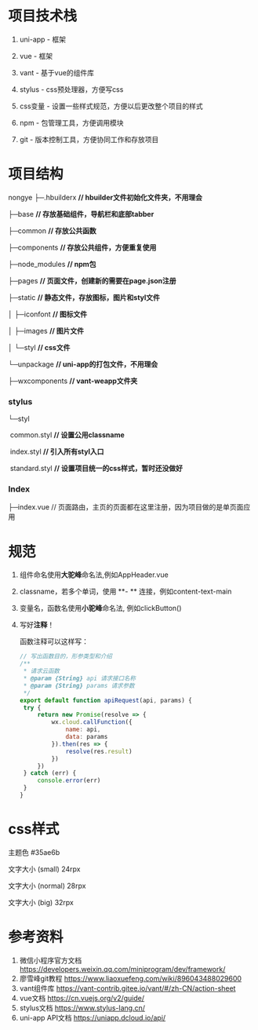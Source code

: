 # 项目技术栈

1. uni-app - 框架

2. vue - 框架

3. vant - 基于vue的组件库

4. stylus - css预处理器，方便写css

5. css变量 - 设置一些样式规范，方便以后更改整个项目的样式

6. npm - 包管理工具，方便调用模块

7. git - 版本控制工具，方便协同工作和存放项目

   

# 项目结构

nongye
├─.hbuilderx         **// hbuilder文件初始化文件夹，不用理会**

├─base   **// 存放基础组件，导航栏和底部tabber**

├─common  **// 存放公共函数**

├─components  **// 存放公共组件，方便重复使用**

├─node_modules  **// npm包**

├─pages  **// 页面文件，创建新的需要在page.json注册**

├─static  **// 静态文件，存放图标，图片和styl文件**

│  ├─iconfont **// 图标文件**

│  ├─images **// 图片文件**

│  └─styl  **// css文件**

└─unpackage **// uni-app的打包文件，不用理会**

├─wxcomponents  **// vant-weapp文件夹**



### stylus

└─styl

​	common.styl  **// 设置公用classname**        

​	index.styl  **// 引入所有styl入口**

​	standard.styl   **// 设置项目统一的css样式，暂时还没做好**

### Index

├─index.vue  // 页面路由，主页的页面都在这里注册，因为项目做的是单页面应用



# 规范

1. 组件命名使用**大驼峰**命名法,例如AppHeader.vue

2. classname，若多个单词，使用 **- ** 连接，例如content-text-main

3. 变量名，函数名使用**小驼峰**命名法, 例如clickButton()

4. 写好**注释**！

   函数注释可以这样写：

   ```javascript
   // 写出函数目的，形参类型和介绍
   /**
    * 请求云函数 
    * @param {String} api 请求接口名称
    * @param {String} params 请求参数
    */
   export default function apiRequest(api, params) {
   	try {
   		return new Promise(resolve => {
   			wx.cloud.callFunction({
   				name: api,
   				data: params
   			}).then(res => {
   				resolve(res.result)
   			})
   		})
   	} catch (err) {
   		console.error(err)
   	}
   }
   ```

   

# css样式

主题色 #35ae6b



文字大小 (small) 24rpx

文字大小 (normal) 28rpx

文字大小 (big) 32rpx



# 参考资料

1. 微信小程序官方文档 https://developers.weixin.qq.com/miniprogram/dev/framework/
2. 廖雪峰git教程 https://www.liaoxuefeng.com/wiki/896043488029600
3. vant组件库 https://vant-contrib.gitee.io/vant/#/zh-CN/action-sheet
4. vue文档 https://cn.vuejs.org/v2/guide/
5. stylus文档 https://www.stylus-lang.cn/
6. uni-app API文档 https://uniapp.dcloud.io/api/